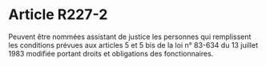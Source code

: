 # Article R227-2

Peuvent être nommées assistant de justice les personnes qui remplissent les conditions prévues aux articles 5 et 5 bis de la loi n° 83-634 du 13 juillet 1983 modifiée portant droits et obligations des fonctionnaires.
